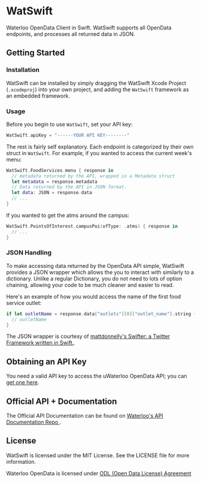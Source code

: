# WatSwift
Waterloo OpenData Client in Swift. WatSwift supports all OpenData endpoints, and processes all returned data in JSON.

## Getting Started

### Installation
WatSwift can be installed by simply dragging the WatSwift Xcode Project (`.xcodeproj`) into your own project, and adding the `WatSwift` framework as an embedded framework.

### Usage

Before you begin to use `WatSwift`, set your API key:
```swift
WatSwift.apiKey = "------YOUR API KEY--------"
```

The rest is fairly self explanatory. Each endpoint is categorized by their own struct in `WatSwift`. For example, if you wanted to access the current week's menu:
```swift
WatSwift.FoodServices.menu { response in
  // metadata returned by the API, wrapped in a Metadata struct
  let metadata = response.metadata
  // Data returned by the API in JSON format.
  let data: JSON = response.data
  // ...
}
```

If you wanted to get the atms around the campus:
```swift
WatSwift.PointsOfInterest.campusPoi(ofType: .atms) { response in
  // ...
}
```

### JSON Handling

To make accessing data returned by the OpenData API simple, WatSwift provides a JSON wrapper which allows the you to interact with similarly to a dictionary. Unlike a regular Dictionary, you do not need to lots of option chaining, allowing your code to be much cleaner and easier to read.

Here's an example of how you would access the name of the first food service outlet:
```swift
if let outletName = response.data["outlets"][0]["outlet_name"].string {
  // outletName
}
```

The JSON wrapper is courtesy of [mattdonnelly's Swifter: a Twitter Framework written in Swift.](https://github.com/mattdonnelly/Swifter).

## Obtaining an API Key
You need a valid API key to access the uWaterloo OpenData API; you can [get one here](https://api.uwaterloo.ca).

## Official API + Documentation
The Official API Documentation can be found on [Waterloo's API Documentation Repo ](https://github.com/uWaterloo/api-documentation).

## License
WatSwift is licensed under the MIT License. See the LICENSE file for more information.

Waterloo OpenData is licensed under [ODL (Open Data License) Agreement](https://uwaterloo.ca/open-data/university-waterloo-open-data-license-agreement-v1)
